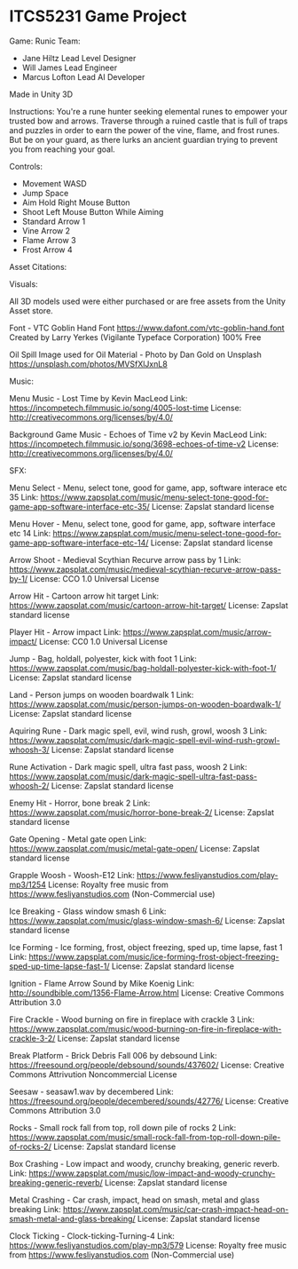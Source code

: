 # ITCS5231 Game Project
Game: Runic
Team: 
- Jane Hiltz		Lead Level Designer
- Will James		Lead Engineer
- Marcus Lofton		Lead AI Developer

Made in Unity 3D

Instructions:
	You're a rune hunter seeking elemental runes to empower your trusted bow and arrows. Traverse through a ruined castle that 		is full of traps and puzzles in order to earn the power of the vine, flame, and frost runes. But be on your guard, as there 	lurks an ancient guardian trying to prevent you from reaching your goal.

Controls:
- Movement		WASD
- Jump			Space
- Aim			Hold Right Mouse Button
- Shoot			Left Mouse Button While Aiming
- Standard Arrow	1
- Vine Arrow		2
- Flame Arrow		3
- Frost Arrow		4		

Asset Citations:

Visuals:

All 3D models used were either purchased or are free assets from the Unity Asset store. 

Font - VTC Goblin Hand Font
https://www.dafont.com/vtc-goblin-hand.font
Created by Larry Yerkes (Vigilante Typeface Corporation)
100% Free

Oil Spill Image used for Oil Material - Photo by Dan Gold on Unsplash 
https://unsplash.com/photos/MVSfXlJxnL8

Music:

Menu Music - Lost Time by Kevin MacLeod
Link: https://incompetech.filmmusic.io/song/4005-lost-time
License: http://creativecommons.org/licenses/by/4.0/

Background Game Music - Echoes of Time v2 by Kevin MacLeod
Link: https://incompetech.filmmusic.io/song/3698-echoes-of-time-v2
License: http://creativecommons.org/licenses/by/4.0/

SFX:

Menu Select - Menu, select tone, good for game, app, software interace etc 35
Link: https://www.zapsplat.com/music/menu-select-tone-good-for-game-app-software-interface-etc-35/
License: Zapslat standard license

Menu Hover - Menu, select tone, good for game, app, software interface etc 14
Link: https://www.zapsplat.com/music/menu-select-tone-good-for-game-app-software-interface-etc-14/
License: Zapslat standard license

Arrow Shoot - Medieval Scythian Recurve arrow pass by 1
Link: https://www.zapsplat.com/music/medieval-scythian-recurve-arrow-pass-by-1/
License: CCO 1.0 Universal License

Arrow Hit - Cartoon arrow hit target
Link: https://www.zapsplat.com/music/cartoon-arrow-hit-target/
License: Zapslat standard license

Player Hit - Arrow impact
Link: https://www.zapsplat.com/music/arrow-impact/
License: CC0 1.0 Universal License

Jump - Bag, holdall, polyester, kick with foot 1
Link: https://www.zapsplat.com/music/bag-holdall-polyester-kick-with-foot-1/
License: Zapslat standard license

Land - Person jumps on wooden boardwalk 1
Link: https://www.zapsplat.com/music/person-jumps-on-wooden-boardwalk-1/
License: Zapslat standard license

Aquiring Rune - Dark magic spell, evil, wind rush, growl, woosh 3
Link: https://www.zapsplat.com/music/dark-magic-spell-evil-wind-rush-growl-whoosh-3/
License: Zapslat standard license

Rune Activation - Dark magic spell, ultra fast pass, woosh 2
Link: https://www.zapsplat.com/music/dark-magic-spell-ultra-fast-pass-whoosh-2/
License: Zapslat standard license

Enemy Hit - Horror, bone break 2
Link: https://www.zapsplat.com/music/horror-bone-break-2/
License: Zapslat standard license

Gate Opening - Metal gate open
Link: https://www.zapsplat.com/music/metal-gate-open/
License: Zapslat standard license

Grapple Woosh - Woosh-E12
Link: https://www.fesliyanstudios.com/play-mp3/1254
License: Royalty free music from https://www.fesliyanstudios.com (Non-Commercial use)

Ice Breaking - Glass window smash 6
Link: https://www.zapsplat.com/music/glass-window-smash-6/
License: Zapslat standard license

Ice Forming - Ice forming, frost, object freezing, sped up, time lapse, fast 1
Link: https://www.zapsplat.com/music/ice-forming-frost-object-freezing-sped-up-time-lapse-fast-1/
License: Zapslat standard license

Ignition - Flame Arrow Sound by Mike Koenig
Link: http://soundbible.com/1356-Flame-Arrow.html
License: Creative Commons Attribution 3.0

Fire Crackle - Wood burning on fire in fireplace with crackle 3
Link: https://www.zapsplat.com/music/wood-burning-on-fire-in-fireplace-with-crackle-3-2/
License: Zapslat standard license

Break Platform - Brick Debris Fall 006 by debsound
Link: https://freesound.org/people/debsound/sounds/437602/
License: Creative Commons Attrivution Noncommercial License

Seesaw - seasaw1.wav by decembered
Link: https://freesound.org/people/decembered/sounds/42776/
License: Creative Commons Attribution 3.0

Rocks - Small rock fall from top, roll down pile of rocks 2
Link: https://www.zapsplat.com/music/small-rock-fall-from-top-roll-down-pile-of-rocks-2/
License: Zapslat standard license

Box Crashing - Low impact and woody, crunchy breaking, generic reverb.
Link: https://www.zapsplat.com/music/low-impact-and-woody-crunchy-breaking-generic-reverb/
License: Zapslat standard license

Metal Crashing - Car crash, impact, head on smash, metal and glass breaking
Link: https://www.zapsplat.com/music/car-crash-impact-head-on-smash-metal-and-glass-breaking/
License: Zapslat standard license

Clock Ticking - Clock-ticking-Turning-4
Link: https://www.fesliyanstudios.com/play-mp3/579
License: Royalty free music from https://www.fesliyanstudios.com (Non-Commercial use)